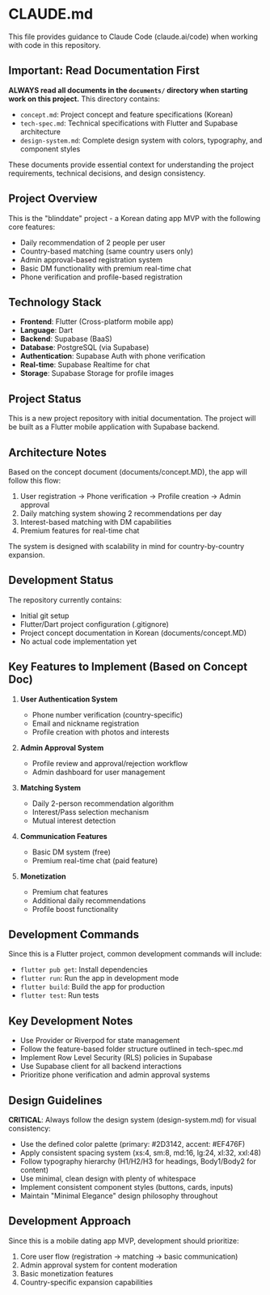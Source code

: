 # CLAUDE.md

This file provides guidance to Claude Code (claude.ai/code) when working with code in this repository.

## Important: Read Documentation First

**ALWAYS read all documents in the `documents/` directory when starting work on this project.** This directory contains:
- `concept.md`: Project concept and feature specifications (Korean)
- `tech-spec.md`: Technical specifications with Flutter and Supabase architecture
- `design-system.md`: Complete design system with colors, typography, and component styles

These documents provide essential context for understanding the project requirements, technical decisions, and design consistency.

## Project Overview

This is the "blinddate" project - a Korean dating app MVP with the following core features:
- Daily recommendation of 2 people per user
- Country-based matching (same country users only)
- Admin approval-based registration system
- Basic DM functionality with premium real-time chat
- Phone verification and profile-based registration

## Technology Stack

- **Frontend**: Flutter (Cross-platform mobile app)
- **Language**: Dart
- **Backend**: Supabase (BaaS)
- **Database**: PostgreSQL (via Supabase)
- **Authentication**: Supabase Auth with phone verification
- **Real-time**: Supabase Realtime for chat
- **Storage**: Supabase Storage for profile images

## Project Status

This is a new project repository with initial documentation. The project will be built as a Flutter mobile application with Supabase backend.

## Architecture Notes

Based on the concept document (documents/concept.MD), the app will follow this flow:
1. User registration → Phone verification → Profile creation → Admin approval
2. Daily matching system showing 2 recommendations per day
3. Interest-based matching with DM capabilities
4. Premium features for real-time chat

The system is designed with scalability in mind for country-by-country expansion.

## Development Status

The repository currently contains:
- Initial git setup
- Flutter/Dart project configuration (.gitignore)
- Project concept documentation in Korean (documents/concept.MD)
- No actual code implementation yet

## Key Features to Implement (Based on Concept Doc)

1. **User Authentication System**
   - Phone number verification (country-specific)
   - Email and nickname registration
   - Profile creation with photos and interests

2. **Admin Approval System**
   - Profile review and approval/rejection workflow
   - Admin dashboard for user management

3. **Matching System**
   - Daily 2-person recommendation algorithm
   - Interest/Pass selection mechanism
   - Mutual interest detection

4. **Communication Features**
   - Basic DM system (free)
   - Premium real-time chat (paid feature)

5. **Monetization**
   - Premium chat features
   - Additional daily recommendations
   - Profile boost functionality

## Development Commands

Since this is a Flutter project, common development commands will include:
- `flutter pub get`: Install dependencies
- `flutter run`: Run the app in development mode
- `flutter build`: Build the app for production
- `flutter test`: Run tests

## Key Development Notes

- Use Provider or Riverpod for state management
- Follow the feature-based folder structure outlined in tech-spec.md
- Implement Row Level Security (RLS) policies in Supabase
- Use Supabase client for all backend interactions
- Prioritize phone verification and admin approval systems

## Design Guidelines

**CRITICAL**: Always follow the design system (design-system.md) for visual consistency:
- Use the defined color palette (primary: #2D3142, accent: #EF476F)
- Apply consistent spacing system (xs:4, sm:8, md:16, lg:24, xl:32, xxl:48)
- Follow typography hierarchy (H1/H2/H3 for headings, Body1/Body2 for content)
- Use minimal, clean design with plenty of whitespace
- Implement consistent component styles (buttons, cards, inputs)
- Maintain "Minimal Elegance" design philosophy throughout

## Development Approach

Since this is a mobile dating app MVP, development should prioritize:
1. Core user flow (registration → matching → basic communication)
2. Admin approval system for content moderation
3. Basic monetization features
4. Country-specific expansion capabilities